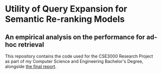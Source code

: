 # Utility of Query Expansion for Semantic Re-ranking Models
## An empirical analysis on the performance for ad-hoc retrieval

This repository contains the code used for the CSE3000 Research Project as part of my Computer Science and Engineering 
Bachelor's Degree, alongside [the final report](Utility_of_QE_for_semantic_re-ranking.pdf).
